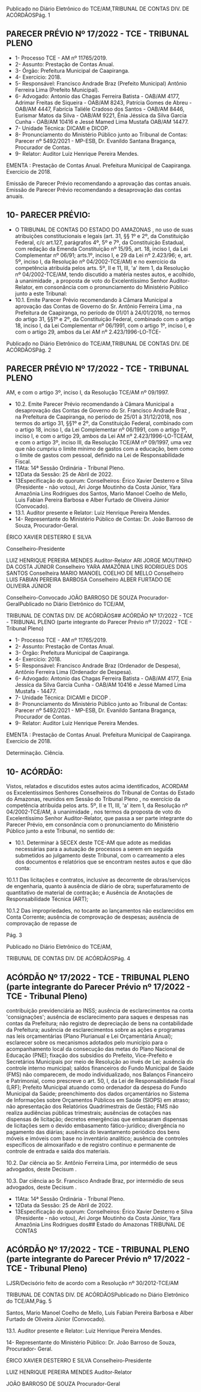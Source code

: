Publicado  no  Diário  Eletrônico do TCE/AM,TRIBUNAL DE CONTAS DIV. DE ACÓRDÃOSPág. 1

## PARECER PRÉVIO Nº 17/2022 - TCE - TRIBUNAL PLENO

- 1- Processo TCE - AM nº 11765/2019.
- 2- Assunto: Prestação de Contas Anual.
- 3- Órgão: Prefeitura Municipal de Caapiranga.
- 4- Exercício: 2018.
- 5- Responsável: Francisco Andrade Braz (Prefeito Municipal) Antônio Ferreira Lima (Prefeito Municipal).
- 6- Advogado: Antonio das Chagas Ferreira Batista - OAB/AM 4177, Adrimar Freitas de Siqueira - OAB/AM 8243, Patrícia Gomes de Abreu - OAB/AM 4447, Fabrícia Taliéle Cradoso dos Santos - OAB/AM 8446, Eurismar Matos da Silva - OAB/AM 9221, Ênia Jéssica  da  Silva  Garcia  Cunha  -  OAB/AM  10416  e  Jessé  Mamed  Lima  Mustafa  OAB/AM 14477.
- 7- Unidade Técnica: DICAMI e DICOP.
- 8- Pronunciamento  do  Ministério  Público  junto  ao  Tribunal  de  Contas: Parecer  nº 5492/2021 - MP-ESB, Dr. Evanildo Santana Bragança, Procurador de Contas.
- 9- Relator: Auditor Luiz Henrique Pereira Mendes.

EMENTA :  Prestação  de  Contas  Anual.    Prefeitura Municipal de Caapiranga.  Exercício de 2018.

Emissão de Parecer Prévio recomendando a aprovação das contas anuais. Emissão de Parecer Prévio  recomendando  a  desaprovação  das  contas anuais.

## 10-  PARECER PRÉVIO:

- O  TRIBUNAL  DE  CONTAS  DO  ESTADO  DO  AMAZONAS ,  no  uso  de  suas atribuições  constitucionais  e  legais  (art.  31,  §§  1º  e  2º,  da  Constituição  Federal,  c/c art.127,  parágrafos  4º,  5º  e  7º,  da  Constituição  Estadual,  com  redação  da  Emenda Constituição nº 15/95, art. 18, inciso I, da Lei Complementar nº 06/91; arts.1º, inciso I, e 29  da  Lei  nº  2.423/96;  e,  art.  5º,  inciso  I,  da  Resolução  nº  04/2002-TCE/AM)  e  no exercício da competência atribuída pelos arts. 5º, II e 11, III, 'a' item 1, da Resolução nº 04/2002-TCE/AM, tendo discutido a matéria nestes autos, e acolhido, à unanimidade , a proposta  de  voto  do  Excelentíssimo  Senhor  Auditor-Relator, em  consonância com  o pronunciamento do Ministério Público junto a este Tribunal:
- 10.1. Emite Parecer Prévio recomendando à Câmara Municipal a aprovação das Contas de Governo do Sr. Antônio Ferreira Lima , na Prefeitura de Caapiranga, no período de 01/01 à 24/01/2018, no termos do  artigo  31,  §§1º  e  2º,  da  Constituição  Federal,  combinado  com  o artigo  18,  inciso  I,  da  Lei  Complementar  nº  06/1991,  com  o  artigo  1º, inciso I, e com o artigo 29, ambos da Lei AM nº 2.423/1996-LO-TCE-

Publicado  no  Diário  Eletrônico do TCE/AM,TRIBUNAL DE CONTAS DIV. DE ACÓRDÃOSPág. 2

## PARECER PRÉVIO Nº 17/2022 - TCE - TRIBUNAL PLENO

AM, e com o artigo 3º, inciso I, da Resolução TCE/AM nº 09/1997.

- 10.2. Emite Parecer Prévio recomendando à Câmara Municipal a desaprovação das  Contas  de  Governo  do  Sr. Francisco  Andrade Braz , na Prefeitura de Caapiranga, no período de 25/01 à 31/12/2018, nos termos do artigo 31, §§1º e 2º, da Constituição Federal, combinado com o artigo 18, inciso I, da Lei Complementar nº 06/1991, com o artigo 1º, inciso I, e com o artigo 29, ambos da Lei AM nº 2.423/1996-LO-TCEAM,  e  com  o  artigo  3º,  inciso  III,  da  Resolução  TCE/AM  nº  09/1997, uma vez que não cumpriu o limite mínimo de gastos com a educação, bem  como  o  limite  de   gastos  com  pessoal,  definido  na  Lei  de Responsabilidade Fiscal.
- 11Ata: 14ª Sessão Ordinária - Tribunal Pleno.
- 12Data da Sessão: 25 de Abril de 2022.
- 13Especificação do quorum: Conselheiros: Érico Xavier Desterro e Silva (Presidente - não votou), Ari Jorge Moutinho da Costa Júnior, Yara Amazônia Lins Rodrigues dos Santos, Mario Manoel Coelho de Mello, Luis Fabian Pereira Barbosa e Alber Furtado de Oliveira Júnior (Convocado).
- 13.1. Auditor presente e Relator: Luiz Henrique Pereira Mendes.
- 14-  Representante  do  Ministério  Público  de  Contas: Dr. João  Barroso  de  Souza, Procurador-Geral.

ÉRICO XAVIER DESTERRO E SILVA

Conselheiro-Presidente

LUIZ HENRIQUE PEREIRA MENDES Auditor-Relator ARI JORGE MOUTINHO DA COSTA JÚNIOR Conselheiro YARA AMAZÔNIA LINS RODRIGUES DOS SANTOS Conselheira MARIO MANOEL COELHO DE MELLO Conselheiro LUIS FABIAN PEREIRA BARBOSA Conselheiro ALBER FURTADO DE OLIVEIRA JÚNIOR

Conselheiro-Convocado JOÃO BARROSO DE SOUZA Procurador-GeralPublicado  no  Diário  Eletrônico do TCE/AM,

TRIBUNAL DE CONTAS DIV. DE ACÓRDÃOS## ACÓRDÃO Nº 17/2022 - TCE - TRIBUNAL PLENO (parte integrante do Parecer Prévio nº 17/2022 - TCE - Tribunal Pleno)

- 1- Processo TCE - AM nº 11765/2019.
- 2- Assunto: Prestação de Contas Anual.
- 3- Órgão: Prefeitura Municipal de Caapiranga.
- 4- Exercício: 2018.
- 5- Responsável: Francisco  Andrade  Braz  (Ordenador  de  Despesa),  Antônio  Ferreira Lima (Ordenador de Despesa).
- 6- Advogado: Antonio  das  Chagas  Ferreira  Batista  -  OAB/AM  4177,  Enia  Jessica  da Silva Garcia Cunha - OAB/AM 10416 e Jessé Mamed Lima Mustafa - 14477.
- 7- Unidade Técnica: DICAMI e DICOP .
- 8- Pronunciamento  do  Ministério  Público  junto  ao  Tribunal  de  Contas: Parecer  nº 5492/2021 - MP-ESB,  Dr. Evanildo Santana Bragança, Procurador de Contas.
- 9- Relator: Auditor Luiz Henrique Pereira Mendes.

EMENTA :  Prestação  de  Contas  Anual.    Prefeitura Municipal de Caapiranga. Exercício de 2018.

Determinação. Ciência.

## 10-  ACÓRDÃO:

Vistos, relatados e discutidos estes autos acima identificados, ACORDAM os Excelentíssimos Senhores Conselheiros do Tribunal de Contas do Estado do Amazonas, reunidos em Sessão do Tribunal Pleno , no exercício da competência atribuída pelos arts. 5º, II e 11, III, 'a' item 1, da Resolução nº 04/2002-TCE/AM, à unanimidade , nos termos da  proposta  de  voto  do  Excelentíssimo  Senhor  Auditor-Relator,  que  passa  a  ser  parte integrante  do  Parecer  Prévio, em  consonância com  o  pronunciamento  do  Ministério Público junto a este Tribunal, no sentido de:

- 10.1. Determinar à SECEX deste TCE-AM que adote as medidas necessárias para  a  autuação  de  processos  a  serem  em  seguida  submetidos  ao julgamento deste Tribunal, com o carreamento a eles dos documentos e relatórios que se encontram nestes autos e que dão conta:

10.1.1 Das  licitações  e  contratos,  inclusive  as  decorrente  de obras/serviços de engenharia, quanto à ausência de diário de  obra;  superfaturamento  de  quantitativo  de  material  de contração;  e  Ausência  de  Anotações  de  Responsabilidade Técnica (ART);

10.1.2 Das  impropriedades,  no  tocante  ao  lançamentos  não esclarecidos em Conta Corrente; ausência de comprovação de  despesas;  ausência  de  comprovação  de  repasse  de

Pág. 3

Publicado  no  Diário  Eletrônico do TCE/AM,

TRIBUNAL DE CONTAS DIV. DE ACÓRDÃOSPág. 4

## ACÓRDÃO Nº 17/2022 - TCE - TRIBUNAL PLENO (parte integrante do Parecer Prévio nº 17/2022 - TCE - Tribunal Pleno)

contribuição previdenciária ao INSS; ausência de esclarecimentos na conta 'consignações'; ausência de esclarecimento  para  saques  e  despesas  nas  contas  da Prefeitura; não registro de depreciação de bens na contabilidade  da  Prefeitura;  ausência  de  esclarecimentos sobre as ações e programas nas leis orçamentárias (Plano Plurianual  e  Lei  Orçamentária  Anual);  esclarecer  sobre  os mecanismos adotados pelo município para o acompanhamento local da consecução das metas do Plano Nacional  de  Educação  (PNE);  fixação  dos  subsídios  do Prefeito, Vice-Prefeito e Secretários Municipais por meio de Resolução  ao  invés  de  Lei;  ausência  do  controle  interno municipal; saldos financeiros do Fundo Municipal de Saúde (FMS)  não  comparecem,  de  modo  individualizado,  nos Balanços  Financeiro  e  Patrimonial,  como  prescreve  o  art. 50,  I,  da  Lei  de  Responsabilidade  Fiscal  (LRF);  Prefeito Municipal  atuando  como  ordenador  da  despesa  do  Fundo Municipal da Saúde; preenchimento dos dados orçamentários no Sistema de Informações sobre Orçamentos  Públicos  em  Saúde  (SIOPS)  em  atraso;  não apresentação  dos  Relatórios  Quadrimestrais  de  Gestão; FMS não realiza audiências públicas trimestrais; ausências de cotações nas dispensas de licitação; decretos emergências que embasaram dispensas de licitações sem o devido embasamento fático-jurídico; divergência no pagamento das diárias; ausência do levantamento periódico dos bens móveis e imóveis com base no inventário analítico; ausência  de  controles  específicos  de  almoxarifado  e  de registro  contínuo  e  permanente  de  controle  de  entrada  e saída dos materiais.

10.2. Dar  ciência ao  Sr. Antônio  Ferreira  Lima, por  intermédio  de  seus advogados, deste Decisum .

10.3. Dar  ciência ao  Sr. Francisco  Andrade  Braz, por  intermédio  de  seus advogados, deste Decisum .

- 11Ata: 14ª Sessão Ordinária - Tribunal Pleno.
- 12Data da Sessão: 25 de Abril de 2022.
- 13Especificação do quorum: Conselheiros: Érico Xavier Desterro e Silva (Presidente - não votou), Ari Jorge Moutinho da Costa Júnior, Yara Amazônia Lins Rodrigues dos## Estado do Amazonas TRIBUNAL DE CONTAS

## ACÓRDÃO Nº 17/2022 - TCE - TRIBUNAL PLENO (parte integrante do Parecer Prévio nº 17/2022 - TCE - Tribunal Pleno)

LJSR/Decisório feito de acordo com a Resolução nº 30/2012-TCE/AM

TRIBUNAL DE CONTAS DIV. DE ACÓRDÃOSPublicado  no  Diário  Eletrônico do TCE/AM,Pág. 5

Santos, Mario Manoel Coelho de Mello, Luis Fabian Pereira Barbosa e Alber Furtado de Oliveira Júnior (Convocado).

13.1. Auditor presente e Relator: Luiz Henrique Pereira Mendes.

14-  Representante do Ministério Público: Dr. João Barroso de Souza, Procurador- Geral.

ÉRICO XAVIER DESTERRO E SILVA Conselheiro-Presidente

LUIZ HENRIQUE PEREIRA MENDES Auditor-Relator

JOÃO BARROSO DE SOUZA Procurador-Geral